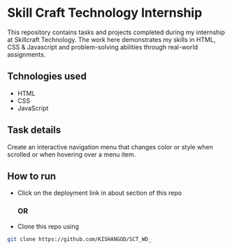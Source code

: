 # Skill Craft Technology Internship
This repository contains tasks and projects completed during my internship at Skillcraft Technology. The work here demonstrates my skills in HTML, CSS & Javascript and problem-solving abilities through real-world assignments.
## Tchnologies used
* HTML
* CSS
* JavaScript
## Task details

Create an interactive navigation menu that changes
color or style when scrolled or
when hovering over a menu
item.

## How to run
* Click on the deployment link in about section of this repo
  ### OR
* Clone this repo using
 ```bash 
git clone https://github.com/KISHANGOD/SCT_WD_
